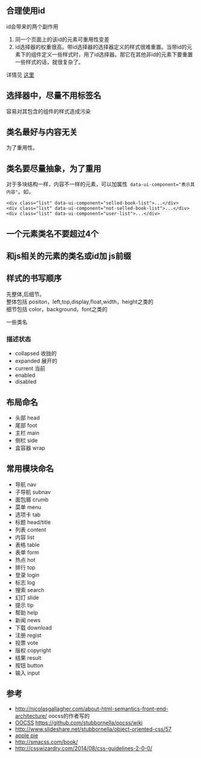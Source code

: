 ## 合理使用id
id会带来的两个副作用
1. 同一个页面上的该id的元素可重用性变差
1. id选择器的权重很高。带id选择器的选择器定义的样式很难重置。当带id的元素下的组件定义一些样式时，用了id选择器。那它在其他非id的元素下要重置一些样式的话，就很复杂了。

详情见 [这里](http://csswizardry.com/2011/09/when-using-ids-can-be-a-pain-in-the-class/)

## 选择器中，尽量不用标签名
容易对其包含的组件的样式造成污染

## 类名最好与内容无关
为了重用性。

## 类名要尽量抽象，为了重用
对于多块结构一样，内容不一样的元素，可以加属性` data-ui-component="表示其内容"`。如，
```
<div class="list" data-ui-component="selled-book-list">...</div>
<div class="list" data-ui-component="not-selled-book-list">...</div>
<div class="list" data-ui-component="user-list">...</div>
```

## 一个元素类名不要超过4个

## 和js相关的元素的类名或id加 js前缀

## 样式的书写顺序
先整体,后细节。    
整体包括 positon，left,top,display,float,width，height之类的    
细节包括 color，background，font之类的



一些类名
### 描述状态
* collapsed 收拢的
* expanded 展开的
* current 当前
* enabled
* disabled

## 布局命名
* 头部 head
* 尾部 foot
* 主栏 main
* 侧栏 side
* 盒容器 wrap
## 常用模块命名
* 导航 nav
* 子导航 subnav
* 面包屑 crumb
* 菜单 menu
* 选项卡 tab
* 标题 head/title
* 列表 content
* 内容 list
* 表格 table
* 表单 form
* 热点 hot
* 排行 top
* 登录 login
* 标志 log
* 搜索 search
* 幻灯 slide
* 提示 tip
* 帮助 help
* 新闻 news
* 下载 download
* 注册 regist
* 投票 vote
* 版权 copyright
* 结果 result
* 按钮 button
* 输入 input


## 参考
* http://nicolasgallagher.com/about-html-semantics-front-end-architecture/ oocss的作者写的
* [OOCSS](https://github.com/stubbornella/oocss/wiki)
https://github.com/stubbornella/oocss/wiki
* http://www.slideshare.net/stubbornella/object-oriented-css/57
* [apple pie](http://www.apppie.org/g)
* http://smacss.com/book/
* http://csswizardry.com/2014/08/css-guidelines-2-0-0/